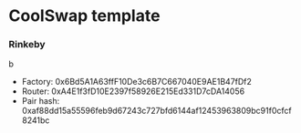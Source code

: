 # CoolSwap template

### Rinkeby
b
- Factory: 0x6Bd5A1A63ffF10De3c6B7C667040E9AE1B47fDf2
- Router: 0xA4E1f3fD10E2397f58926E215Ed331D7cDA14056
- Pair hash: 0xaf88dd15a55596feb9d67243c727bfd6144af12453963809bc91f0cfcf8241bc
